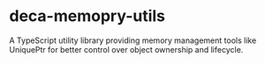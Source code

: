 # deca-memopry-utils
A TypeScript utility library providing memory management tools like UniquePtr for better control over object ownership and lifecycle.
